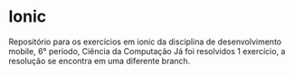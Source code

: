 # Ionic
Repositório para os exercícios em ionic da disciplina de desenvolvimento mobile, 6° período, Ciência da Computação
 Já foi resolvidos 1 exercício, a resolução se encontra em uma diferente branch.
